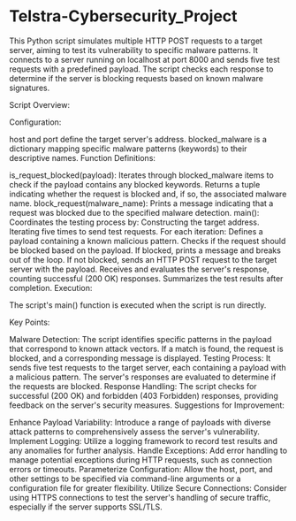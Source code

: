 # Telstra-Cybersecurity_Project


This Python script simulates multiple HTTP POST requests to a target server, aiming to test its vulnerability to specific malware patterns. It connects to a server running on localhost at port 8000 and sends five test requests with a predefined payload. The script checks each response to determine if the server is blocking requests based on known malware signatures.

Script Overview:

Configuration:

host and port define the target server's address.
blocked_malware is a dictionary mapping specific malware patterns (keywords) to their descriptive names.
Function Definitions:

is_request_blocked(payload): Iterates through blocked_malware items to check if the payload contains any blocked keywords. Returns a tuple indicating whether the request is blocked and, if so, the associated malware name.
block_request(malware_name): Prints a message indicating that a request was blocked due to the specified malware detection.
main(): Coordinates the testing process by:
Constructing the target address.
Iterating five times to send test requests.
For each iteration:
Defines a payload containing a known malicious pattern.
Checks if the request should be blocked based on the payload.
If blocked, prints a message and breaks out of the loop.
If not blocked, sends an HTTP POST request to the target server with the payload.
Receives and evaluates the server's response, counting successful (200 OK) responses.
Summarizes the test results after completion.
Execution:

The script's main() function is executed when the script is run directly.



Key Points:

Malware Detection: The script identifies specific patterns in the payload that correspond to known attack vectors. If a match is found, the request is blocked, and a corresponding message is displayed.
Testing Process: It sends five test requests to the target server, each containing a payload with a malicious pattern. The server's responses are evaluated to determine if the requests are blocked.
Response Handling: The script checks for successful (200 OK) and forbidden (403 Forbidden) responses, providing feedback on the server's security measures.
Suggestions for Improvement:

Enhance Payload Variability: Introduce a range of payloads with diverse attack patterns to comprehensively assess the server's vulnerability.
Implement Logging: Utilize a logging framework to record test results and any anomalies for further analysis.
Handle Exceptions: Add error handling to manage potential exceptions during HTTP requests, such as connection errors or timeouts.
Parameterize Configuration: Allow the host, port, and other settings to be specified via command-line arguments or a configuration file for greater flexibility.
Utilize Secure Connections: Consider using HTTPS connections to test the server's handling of secure traffic, especially if the server supports SSL/TLS.
